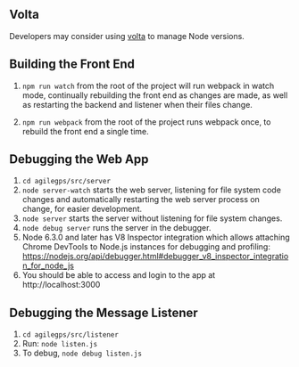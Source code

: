 ## Volta

Developers may consider using [volta](https://volta.sh/) to manage Node versions.

## Building the Front End
1. ```npm run watch``` from the root of the project will run webpack in watch mode, continually rebuilding the front end as changes are made, as well as restarting the backend and listener when their files change.

1. ```npm run webpack``` from the root of the project runs webpack once, to rebuild the front end a single time.

## Debugging the Web App

1. ```cd agilegps/src/server```
1. ```node server-watch``` starts the web server, listening for file system code changes and automatically restarting the web server process on change, for easier development.
1. ```node server``` starts the server without listening for file system changes.
1. ```node debug server``` runs the server in the debugger.
2. Node 6.3.0 and later has V8 Inspector integration which allows attaching Chrome DevTools to Node.js instances for debugging and profiling: https://nodejs.org/api/debugger.html#debugger_v8_inspector_integration_for_node_js 
1. You should be able to access and login to the app at http://localhost:3000

## Debugging the Message Listener

1. ```cd agilegps/src/listener```
1. Run: ```node listen.js```
1. To debug, ```node debug listen.js```

